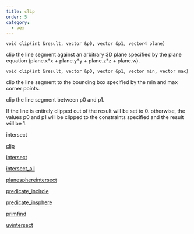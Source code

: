 ```yaml
---
title: clip
order: 5
category:
  - vex
---
```


`void clip(int &result, vector &p0, vector &p1, vector4 plane)`

clip the line segment against an arbitrary 3D plane specified by the
plane equation (plane.x\*x + plane.y\*y + plane.z\*z + plane.w).

`void clip(int &result, vector &p0, vector &p1, vector min, vector max)`

clip the line segment to the bounding box specified by the min and max
corner points.

clip the line segment between p0 and p1.

If the line is entirely clipped out of the result will be set to 0.
otherwise, the values p0 and p1 will be clipped to the constraints
specified and the result will be 1.


intersect

[clip](clip.html)

[intersect](intersect.html)

[intersect_all](intersect_all.html)

[planesphereintersect](planesphereintersect.html)

[predicate_incircle](predicate_incircle.html)

[predicate_insphere](predicate_insphere.html)

[primfind](primfind.html)

[uvintersect](uvintersect.html)
